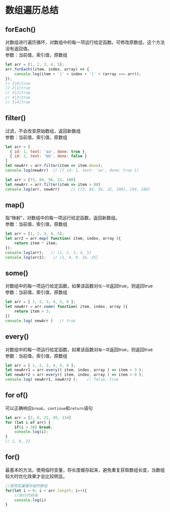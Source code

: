 # 数组遍历总结

## forEach()
对数组进行遍历循环，对数组中的每一项运行给定函数。可修改原数组，这个方法没有返回值。<br>
参数：当前值，索引值，原数组
```js
let arr = [1, 2, 3, 4, 5];
arr.forEach((item, index, array) => {
    console.log(item + '|' + index + '|' + (array === arr));
});
// 1|0|true
// 2|1|true
// 3|2|true
// 4|3|true
// 5|4|true
```

## filter()
过滤，不会改变原始数组，返回新数组<br>
参数：当前值，索引值，原数组
```js
let arr = [
  { id: 1, text: 'aa', done: true },
  { id: 2, text: 'bb', done: false }
]
let newArr = arr.filter(item => item.done);
console.log(newArr)  // [{ id: 1, text: 'aa', done: true }]
 
let arr = [73, 84, 56, 22, 100]
let newArr = arr.filter(item => item > 80) 
console.log(arr, newArr)     // [73, 84, 56, 22, 100], [84, 100]
```

## map()
指“映射”，对数组中的每一项运行给定函数，返回新数组。<br>
参数：当前值，索引值，原数组
```js
let arr = [1, 2, 3, 4, 5];
let arr2 = arr.map( function( item, index, array ){
    return item * item;
});
console.log(arr);   // [1, 2, 3, 4, 5]
console.log(arr2);   // [1, 4, 9, 16, 25]
```

## some()
对数组中的每一项运行给定函数，如果该函数对`任一项`返回true，则返回true <br>
参数：当前值，索引值，原数组
```js
let arr = [ 1, 2, 3, 4, 5, 6 ];
let newArr = arr.some( function( item, index, array ){
    return item > 3;
})
console.log( newArr )   // true
```
## every()
对数组中的每一项运行给定函数，如果该函数对`每一项`返回true，则返回true<br>
参数：当前值，索引值，原数组
```js
let arr = [ 1, 2, 3, 4, 5, 6 ];
let newArr1 = arr.every(( item, index, array ) => item > 3 );
let newArr2 = arr.every(( item, index, array ) => item > 0 );
console.log( newArr1, newArr2 );    // false, true
```

## for of()
可以正确响应`break`、`continue`和`return`语句
```js
let arr = [2, 6, 22, 45, 134]
for (let i of arr) {
    if(i > 30) break;
    console.log(i);
}
// 2, 6, 22
```

## for()
最基本的方法，使用临时变量，将长度缓存起来，避免重复获取数组长度，当数组较大时优化效果才会比较明显。
```js
//使用变量缓存临时数组
for(let i = 0; i < arr.length; i++){ 
    //执行代码块
    console.log(i)
}
```